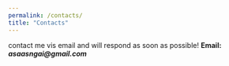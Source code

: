 ```yaml
---
permalink: /contacts/
title: "Contacts"
---
```

contact me vis email and will respond as soon as possible!
**Email:** **_asaasngai@gmail.com_**
